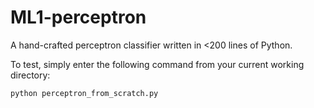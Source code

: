 # ML1-perceptron
A hand-crafted perceptron classifier written in <200 lines of Python.

To test, simply enter the following command from your current working directory:

```
python perceptron_from_scratch.py
```
